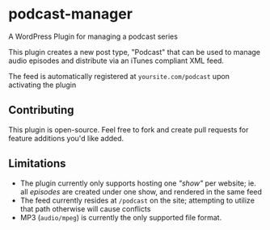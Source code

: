 # podcast-manager
A WordPress Plugin for managing a podcast series

This plugin creates a new post type, "Podcast" that can be used to manage audio episodes and distribute via an iTunes compliant XML feed.

The feed is automatically registered at `yoursite.com/podcast` upon activating the plugin

## Contributing

This plugin is open-source. Feel free to fork and create pull requests for feature additions you'd like added. 

## Limitations

- The plugin currently only supports hosting one _"show"_ per website; ie. all _episodes_ are created under one show, and rendered in the same feed
- The feed currently resides at `/podcast` on the site; attempting to utilize that path otherwise will cause conflicts
- MP3 (`audio/mpeg`) is currently the only supported file format.
